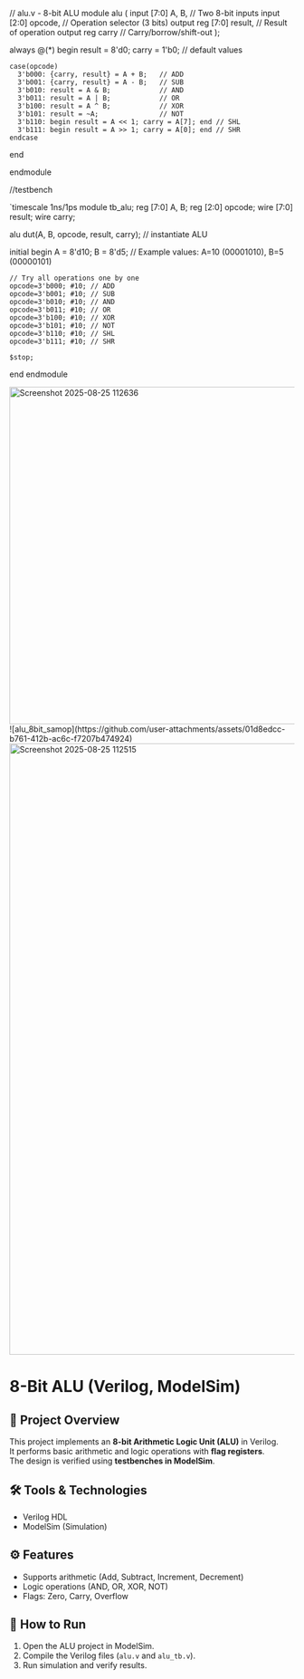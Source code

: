 // alu.v - 8-bit ALU
module alu (
    input  [7:0] A, B,        // Two 8-bit inputs
    input  [2:0] opcode,      // Operation selector (3 bits)
    output reg [7:0] result,  // Result of operation
    output reg carry          // Carry/borrow/shift-out
);

always @(*) begin
    result = 8'd0; carry = 1'b0;  // default values

    case(opcode)
      3'b000: {carry, result} = A + B;   // ADD
      3'b001: {carry, result} = A - B;   // SUB
      3'b010: result = A & B;            // AND
      3'b011: result = A | B;            // OR
      3'b100: result = A ^ B;            // XOR
      3'b101: result = ~A;               // NOT
      3'b110: begin result = A << 1; carry = A[7]; end // SHL
      3'b111: begin result = A >> 1; carry = A[0]; end // SHR
    endcase
end

endmodule

//testbench

`timescale 1ns/1ps
module tb_alu;
  reg  [7:0] A, B;
  reg  [2:0] opcode;
  wire [7:0] result;
  wire carry;

  alu dut(A, B, opcode, result, carry); // instantiate ALU

  initial begin
    A = 8'd10; B = 8'd5; // Example values: A=10 (00001010), B=5 (00000101)

    // Try all operations one by one
    opcode=3'b000; #10; // ADD
    opcode=3'b001; #10; // SUB
    opcode=3'b010; #10; // AND
    opcode=3'b011; #10; // OR
    opcode=3'b100; #10; // XOR
    opcode=3'b101; #10; // NOT
    opcode=3'b110; #10; // SHL
    opcode=3'b111; #10; // SHR

    $stop;
  end
endmodule

<img width="1411" height="596" alt="Screenshot 2025-08-25 112636" src="https://github.com/user-attachments/assets/b4c1a20e-c83c-47cc-a007-8cabd1b23bc8" />
![alu_8bit_samop](https://github.com/user-attachments/assets/01d8edcc-b761-412b-ac6c-f7207b474924)
<img width="1920" height="1080" alt="Screenshot 2025-08-25 112515" src="https://github.com/user-attachments/assets/050deff1-2537-4b62-84db-60d36be9aaec" />


# 8-Bit ALU (Verilog, ModelSim)

## 📌 Project Overview
This project implements an **8-bit Arithmetic Logic Unit (ALU)** in Verilog.  
It performs basic arithmetic and logic operations with **flag registers**.  
The design is verified using **testbenches in ModelSim**.

## 🛠️ Tools & Technologies
- Verilog HDL
- ModelSim (Simulation)

## ⚙️ Features
- Supports arithmetic (Add, Subtract, Increment, Decrement)  
- Logic operations (AND, OR, XOR, NOT)  
- Flags: Zero, Carry, Overflow

## 🚀 How to Run
1. Open the ALU project in ModelSim.  
2. Compile the Verilog files (`alu.v` and `alu_tb.v`).  
3. Run simulation and verify results.  


